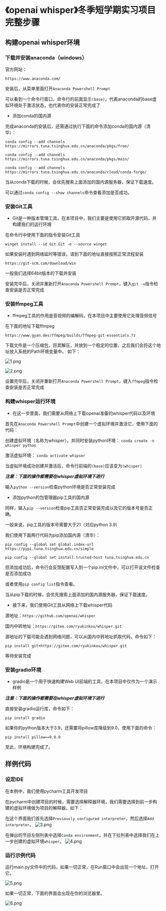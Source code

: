 # 《openai whisper》冬季短学期实习项目 完整步骤

## 构建openai whisper环境

### 下载并安装anaconda（windows）

官方网站：

```https://www.anaconda.com/```

安装后，从菜单里面打开```Anaconda Powershell Prompt```

可以看到一个命令行窗口，命令行的前面显示```(base)```，代表anaconda的base虚拟环境处于激活状态，也代表你的安装正常完成了

* 添加conda的国内源

完成anaconda的安装后，还需通过执行下面的命令添加conda的国内源（清华）：

```conda config --add channels https://mirrors.tuna.tsinghua.edu.cn/anaconda/pkgs/free/```

```conda config --add channels https://mirrors.tuna.tsinghua.edu.cn/anaconda/pkgs/main/```

```conda config --add channels https://mirrors.tuna.tsinghua.edu.cn/anaconda/cloud/conda-forge/```

当从conda下载的时候，会优先搜索上面添加的国内源服务器，保证下载速度。

可以通过```conda config --show channels```命令查看添加是否成功。

### 安装Git工具

* Git是一种版本管理工具，在本项目中，我们主要是使用它抓取开源代码，并构建我们的运行环境

在命令行中使用下面的指令安装Git工具

```winget install --id Git.Git -e --source winget```

如果安装时遇到网络延时等错误，请到下面的地址直接按照正常流程安装

```https://git-scm.com/download/win```

一般我们选择64bit版本的下载并安装

安装完毕后，关闭并重新打开```Anaconda Powershell Prompt```，键入```git -v```指令检查安装是否正常完成

### 安装ffmpeg工具

* ffmpeg工具的作用是音视频的编解码，在本项目中主要使用它处理音频信号

在下面的地址下载ffmpeg

```https://www.gyan.dev/ffmpeg/builds/ffmpeg-git-essentials.7z```

下载文件是一个压缩包，将其解压，并放到一个稳定的位置，之后我们会将这个地址放入系统的Path环境变量中。 如下：

![1.png](images%2F1.png)

![2.png](images%2F2.png)

设置完毕后，关闭并重新打开```Anaconda Powershell Prompt```，键入```ffmpeg```指令检查安装是否正常完成

### 构建whisper运行环境

* 在这一步里面，我们需要从网络上下载openai准备的whisper代码以及环境

首先在```Anaconda Powershell Prompt```中创建一个虚拟环境并激活它，使用下面的代码：

创建虚拟环境（名称为whisper），并同时安装python环境：
```conda create -n whisper python```

激活虚拟环境：
```conda activate whipser```

当虚拟环境成功创建并激活后，命令行前端的```(base)```应该变为```(whisper)```

***注意：下面的操作都需要在whisper虚拟环境下进行***

输入```python --version```检查python环境是否正常安装完成

* 添加python的包管理器pip工具的国内源

同样，输入```pip --version```检查pip工具否正常安装完成以及它的版本号是否正确。

一般来说，pip工具的版本号需要大于21（对应python 3.9）

我们使用下面两行代码为pip添加国内源（清华）：

```pip config --global set global.index-url https://pypi.tuna.tsinghua.edu.cn/simple```

```pip config --global set install.trusted-host tuna.tsinghua.edu.cn```

但添加成功后，命令行会反馈配置写入到一个pip.ini文件中，可以打开该文件检查是否添加成功

或者使用```pip config list```指令查看。

当从pip下载的时候，会优先搜索上面添加的国内源服务器，保证下载速度。

* 接下来，我们使用Git工具从网络上下载whisper代码

源地址：```https://github.com/openai/whisper```

国内中转地址：```https://gitee.com/ryukinkou/whisper.git```

源地址的下载可能会遇到网络问题，可以从国内中转地址抓取代码，命令如下：

```pip install git+https://gitee.com/ryukinkou/whisper.git```

等待安装完成

### 安装gradio环境

* gradio是一个用于快速构建Web UI前端的工具，在本项目中仅作为一个演示样例

***注意：下面的操作都需要在whisper虚拟环境下进行***

直接安装gradio运行库，命令如下：

```pip install gradio```

如果你的python版本大于3.9，还需要将pillow库降级到9.0，使用下面的命令：

```pip install pillow==9.0.0```

至此，环境构建完成了。

## 样例代码

### 设定IDE

在本例中，我们使用pycharm工具开发项目

在pycharm中创建项目的时候，需要选择解释器环境，我们需要选择到前一步构建的虚拟环境做为项目的解释器，如下：

在这个界面我们首先选择```Previously configured interpreter```，然后选择```Add interpreter```。
![3.png](images%2F3.png)

在弹出的节目左侧列表中选择```Conda environment```，并在下拉列表中选择我们在上一步创建的虚拟环境```whisper```。
![4.png](images%2F4.png)

### 运行示例代码

运行main.py文件中的代码，如果一切正常，在Run窗口中会出现一个地址，打开它。

![5.png](images%2F5.png)

如果一切正常，下面的界面会出现在你的浏览器里。

![6.png](images%2F6.png)